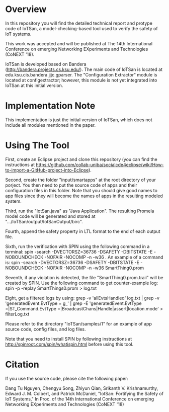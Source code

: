 # Overview

In this repository you will find the detailed technical report and protype code of IoTSan, a model-checking-based tool used to verify the safety of IoT systems.

This work was accepted and will be published at The 14th International Conference on emerging Networking EXperiments and Technologies (CoNEXT '18).

IoTSan is developed based on Bandera (http://bandera.projects.cs.ksu.edu/). The main code of IoTSan is located at edu.ksu.cis.bandera.jjjc.gparser. The "Configuration Extractor" module is located at configextractor; however, this module is not yet integrated into IoTSan at this initial version.

# Implementation Note

This implementation is just the initial version of IoTSan, which does not include all modules mentioned in the paper.

# Using The Tool

First, create an Eclipse project and clone this repository (you can find the instructions at https://github.com/collab-uniba/socialcde4eclipse/wiki/How-to-import-a-GitHub-project-into-Eclipse).

Second, create the folder "input/smartapps" at the root directory of your porject. You then need to put the source code of apps and their configuration files in this folder. Note that you should give good names to app files since they will become the names of apps in the resulting modeled system.

Third, run the "IotSan.java" as "Java Application". The resulting Promela model code will be generated and stored at ".../IoTSan/output/IotSanOutput/birc".

Fourth, append the safety property in LTL format to the end of each output file.

Sixth, run the verification with SPIN using the following command in a terminal: spin -search -DVECTORSZ=36736 -DSAFETY -DBITSTATE -E -NOBOUNDCHECK -NOFAIR -NOCOMP -n -w36 <Promela file>. An example of a command is: spin -search -DVECTORSZ=36736 -DSAFETY -DBITSTATE -E -NOBOUNDCHECK -NOFAIR -NOCOMP -n -w36 SmartThing0.prom

Seventh, if any violation is detected, the file "SmartThing0.prom.trail" will be created by SPIN. Use the following command to get counter-example log: spin -p -replay SmartThings0.prom > log.txt

Eight, get a filtered logs by using: grep -v 'allEvtsHandled' log.txt | grep -v 'generatedEvent.EvtType = g_' |  grep -E 'generatedEvent.EvtType =|ST_Command.EvtType =|BroadcastChans|Handle|assert|location.mode'  > filterLog.txt

Please refer to the directory "IoTSan/samples/1" for an example of app source code, config files, and log files.

Note that you need to install SPIN by following instructions at http://spinroot.com/spin/whatispin.html before using this tool.

# Citation
If you use the source code, please cite the following paper:

Dang Tu Nguyen, Chengyu Song, Zhiyun Qian, Srikanth V. Krishnamurthy, Edward J. M. Colbert, and Patrick McDaniel, "IotSan: Fortifying the Safety of IoT Systems," In Proc. of the 14th International Conference on emerging Networking EXperiments and Technologies (CoNEXT '18)
